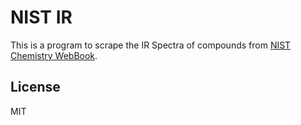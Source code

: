 # NIST IR

This is a program to scrape the IR Spectra of compounds
from [NIST Chemistry WebBook](https://webbook.nist.gov/chemistry/).

## License

MIT
